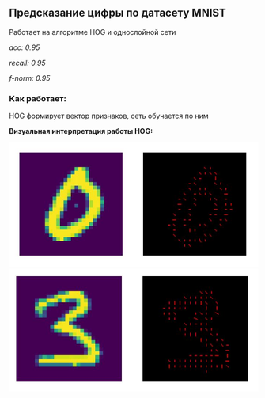 ## Предсказание цифры по датасету MNIST

Работает на алгоритме HOG и однослойной сети

*acc: 0.95*

*recall: 0.95*

*f-norm: 0.95*

### Как работает:

HOG формирует вектор признаков, сеть обучается по ним

**Визуальная интерпретация работы HOG:**

![alt text](https://github.com/iiifd2u/kaggle/blob/main/Digit%20Recognition/records/0.JPG)
![alt text](https://github.com/iiifd2u/kaggle/blob/main/Digit%20Recognition/records/3.JPG)
